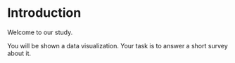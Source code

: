 # Introduction

Welcome to our study.

You will be shown a data visualization.
Your task is to answer a short survey about it.
